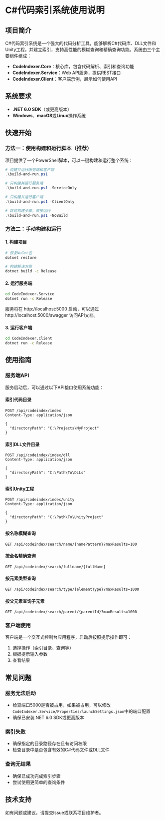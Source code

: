 # C#代码索引系统使用说明

## 项目简介

C#代码索引系统是一个强大的代码分析工具，能够解析C#代码库、DLL文件和Unity工程，并建立索引，支持高性能的模糊查询和精确查询功能。系统由三个主要组件组成：

- **CodeIndexer.Core**：核心库，包含代码解析、索引和查询功能
- **CodeIndexer.Service**：Web API服务，提供REST接口
- **CodeIndexer.Client**：客户端示例，展示如何使用API

## 系统要求

- **.NET 6.0 SDK**（或更高版本）
- **Windows**、**macOS**或**Linux**操作系统

## 快速开始

### 方法一：使用构建和运行脚本（推荐）

项目提供了一个PowerShell脚本，可以一键构建和运行整个系统：

```powershell
# 构建并运行服务端和客户端
.\build-and-run.ps1

# 只构建并运行服务端
.\build-and-run.ps1 -ServiceOnly

# 只构建并运行客户端
.\build-and-run.ps1 -ClientOnly

# 跳过构建步骤，直接运行
.\build-and-run.ps1 -NoBuild
```

### 方法二：手动构建和运行

#### 1. 构建项目

```bash
# 恢复NuGet包
dotnet restore

# 构建解决方案
dotnet build -c Release
```

#### 2. 运行服务端

```bash
cd CodeIndexer.Service
dotnet run -c Release
```

服务将在 http://localhost:5000 启动，可以通过 http://localhost:5000/swagger 访问API文档。

#### 3. 运行客户端

```bash
cd CodeIndexer.Client
dotnet run -c Release
```

## 使用指南

### 服务端API

服务启动后，可以通过以下API接口使用系统功能：

#### 索引代码目录

```http
POST /api/codeindex/index
Content-Type: application/json

{
  "directoryPath": "C:\Projects\MyProject"
}
```

#### 索引DLL文件目录

```http
POST /api/codeindex/index/dll
Content-Type: application/json

{
  "directoryPath": "C:\Path\To\DLLs"
}
```

#### 索引Unity工程

```http
POST /api/codeindex/index/unity
Content-Type: application/json

{
  "directoryPath": "C:\Path\To\UnityProject"
}
```

#### 按名称模糊查询

```http
GET /api/codeindex/search/name/{namePattern}?maxResults=100
```

#### 按全名精确查询

```http
GET /api/codeindex/search/fullname/{fullName}
```

#### 按元素类型查询

```http
GET /api/codeindex/search/type/{elementType}?maxResults=1000
```

#### 按父元素查询子元素

```http
GET /api/codeindex/search/parent/{parentId}?maxResults=1000
```

### 客户端使用

客户端是一个交互式控制台应用程序，启动后按照提示操作即可：

1. 选择操作（索引目录、查询等）
2. 根据提示输入参数
3. 查看结果

## 常见问题

### 服务无法启动

- 检查端口5000是否被占用，如果被占用，可以修改`CodeIndexer.Service/Properties/launchSettings.json`中的端口配置
- 确保已安装.NET 6.0 SDK或更高版本

### 索引失败

- 确保指定的目录路径存在且有访问权限
- 检查目录中是否包含有效的C#代码文件或DLL文件

### 查询无结果

- 确保已成功完成索引步骤
- 尝试使用更简单的查询条件

## 技术支持

如有问题或建议，请提交Issue或联系项目维护者。